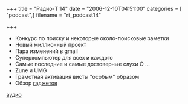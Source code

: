+++
title = "Радио-T 14"
date = "2006-12-10T04:51:00"
categories = [ "podcast",]
filename = "rt_podcast14"

+++

- Конкурс по поиску и некоторые около-поисковые заметки
- Новый миллионный проект
- Пара изменений в gmail
- Суперкомпьютер для всех и каждого
- Самые последние и самые достоверные слухи О ...
- Zune и UMG
- Грамотная активация висты "особым" образом
- Oбзор [гаджетов](http://crunchgear.com/2006/12/05/crunchgears-best-of-2006/)

[аудио](https://cdn.radio-t.com/rt_podcast14.mp3)
<audio src="https://cdn.radio-t.com/rt_podcast14.mp3" preload="none"></audio>